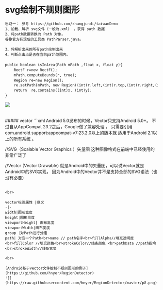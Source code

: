 # svg绘制不规则图形
```xml
思路一： 参考 https://github.com/zhangjundi/taiwanDemo
1、加载、解析 svg文件（一般为.xml） ，获得 path 数据
2、将path数据转换为 Path 对象。
谷歌官方有现成的工具类 PathParser.java。

3、将解析出来的所有path绘制出来
4、判断点击点是否在当前path范围内。

public boolean isInArea(Path mPath ,float x, float y){
    RectF r=new RectF();
    mPath.computeBounds(r, true);
    Region re=new Region();
    re.setPath(mPath, new Region((int)r.left,(int)r.top,(int)r.right,(int)r.bottom));
    return  re.contains((int)x, (int)y);
}
```
![](https://gitee.com/hnyer/filesOfGitbook/raw/master/files/201809111151_osChina_p7.png)


<br>
##### vector
```xml
Android 5.0发布的时候，Vector只支持Android 5.0+。
不过自从AppCompat 23.2之后，Google做了兼容处理 ，
只需要引用com.android.support:appcompat-v7:23.2.0以上的版本就 适用于Android 2.1以上的所有系统 。


//SVG（Scalable Vector Graphics ）矢量图
这种图像格式在前端中已经使用的非常广泛了

//Vector  (Vector Drawable)
就是Android中的矢量图，可以说Vector就是Android中的SVG实现，
因为Android中的Vector并不是支持全部的SVG语法（也没有必要）

```

<br>

vector标签属性 |意义
-|-
width|图形宽度
height|图形高度
viewportHeight| 画布高度
viewportWidth|画布宽度
group |对Path进行分组
path| 对应一个Path<br>name // path名字<br>fillAlpha//填充透明度<br>fillColor //填充颜色<br>strokeColor//线条颜色 <br>pathData //path指令<br>strokeWidth//线条宽度  

<br>

[Android基于vector文件绘制不规则图形的例子](https://github.com/hnyer/RegionDetector)
![](https://raw.githubusercontent.com/hnyer/RegionDetector/master/p8.png)
